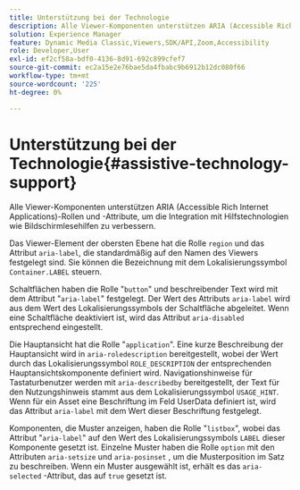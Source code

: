 ```yaml
---
title: Unterstützung bei der Technologie
description: Alle Viewer-Komponenten unterstützen ARIA (Accessible Rich Internet Applications)-Rollen und -Attribute, um die Integration mit Hilfstechnologien wie Bildschirmlesehilfen zu verbessern.
solution: Experience Manager
feature: Dynamic Media Classic,Viewers,SDK/API,Zoom,Accessibility
role: Developer,User
exl-id: ef2cf58a-bdf0-4136-8d91-692c899cfef7
source-git-commit: ec2a15e2e76bae5da4fbabc9b6912b12dc080f66
workflow-type: tm+mt
source-wordcount: '225'
ht-degree: 0%

---
```


# Unterstützung bei der Technologie{#assistive-technology-support}

Alle Viewer-Komponenten unterstützen ARIA (Accessible Rich Internet Applications)-Rollen und -Attribute, um die Integration mit Hilfstechnologien wie Bildschirmlesehilfen zu verbessern.

Das Viewer-Element der obersten Ebene hat die Rolle `region` und das Attribut `aria-label`, die standardmäßig auf den Namen des Viewers festgelegt sind. Sie können die Bezeichnung mit dem Lokalisierungssymbol `Container.LABEL` steuern.

Schaltflächen haben die Rolle &quot;`button`&quot; und beschreibender Text wird mit dem Attribut &quot;`aria-label`&quot; festgelegt. Der Wert des Attributs `aria-label` wird aus dem Wert des Lokalisierungssymbols der Schaltfläche abgeleitet. Wenn eine Schaltfläche deaktiviert ist, wird das Attribut `aria-disabled` entsprechend eingestellt.

Die Hauptansicht hat die Rolle &quot;`application`&quot;. Eine kurze Beschreibung der Hauptansicht wird in `aria-roledescription` bereitgestellt, wobei der Wert durch das Lokalisierungssymbol `ROLE_DESCRIPTION` der entsprechenden Hauptansichtskomponente definiert wird. Navigationshinweise für Tastaturbenutzer werden mit `aria-describedby` bereitgestellt, der Text für den Nutzungshinweis stammt aus dem Lokalisierungssymbol `USAGE_HINT`. Wenn für ein Asset eine Beschriftung im Feld UserData definiert ist, wird das Attribut `aria-label` mit dem Wert dieser Beschriftung festgelegt.

Komponenten, die Muster anzeigen, haben die Rolle &quot;`listbox`&quot;, wobei das Attribut &quot;`aria-label`&quot; auf den Wert des Lokalisierungssymbols `LABEL` dieser Komponente gesetzt ist. Einzelne Muster haben die Rolle `option` mit den Attributen `aria-setsize` und `aria-posinset` , um die Musterposition im Satz zu beschreiben. Wenn ein Muster ausgewählt ist, erhält es das `aria-selected` -Attribut, das auf `true` gesetzt ist.
